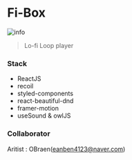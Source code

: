 # Fi-Box

![info](https://user-images.githubusercontent.com/73521518/180831274-5e51655f-734c-4681-9bf7-dc14d13e465a.png)

> Lo-fi Loop player

### Stack

-   ReactJS
-   recoil
-   styled-components
-   react-beautiful-dnd
-   framer-motion
-   useSound & owlJS

### Collaborator
Aritist : OBraen(eanben4123@naver.com)
